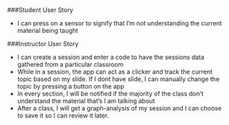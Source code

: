 ###Student User Story

- I can press on a sensor to signify that I’m not understanding the current material being taught

###Instructor User Story

- I can create a session and enter a code to have the sessions data gathered from a particular classroom
- While in a session, the app can act as a clicker and track the current topic based on my slide. If I dont have slide, I  can manually change the topic by pressing a button on the app
- In every section, I will be notified if the majority of the class don’t understand the material that’s I am talking about
- After a class, I will get a graph-analysis of my session and I can choose to save it so I can review it later.
